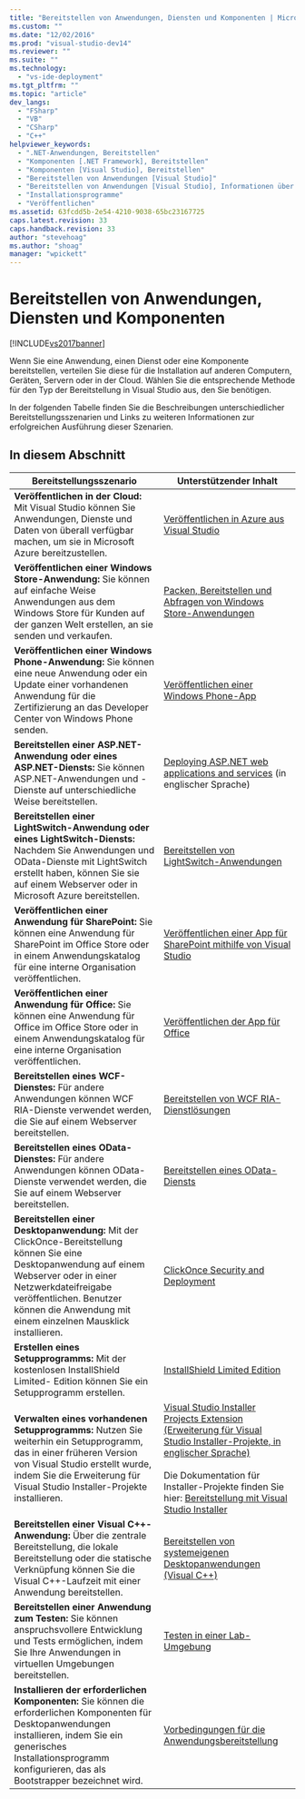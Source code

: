 ```yaml
---
title: "Bereitstellen von Anwendungen, Diensten und Komponenten | Microsoft Docs"
ms.custom: ""
ms.date: "12/02/2016"
ms.prod: "visual-studio-dev14"
ms.reviewer: ""
ms.suite: ""
ms.technology: 
  - "vs-ide-deployment"
ms.tgt_pltfrm: ""
ms.topic: "article"
dev_langs: 
  - "FSharp"
  - "VB"
  - "CSharp"
  - "C++"
helpviewer_keywords: 
  - ".NET-Anwendungen, Bereitstellen"
  - "Komponenten [.NET Framework], Bereitstellen"
  - "Komponenten [Visual Studio], Bereitstellen"
  - "Bereitstellen von Anwendungen [Visual Studio]"
  - "Bereitstellen von Anwendungen [Visual Studio], Informationen über das Bereitstellen von Anwendungen"
  - "Installationsprogramme"
  - "Veröffentlichen"
ms.assetid: 63fcdd5b-2e54-4210-9038-65bc23167725
caps.latest.revision: 33
caps.handback.revision: 33
author: "stevehoag"
ms.author: "shoag"
manager: "wpickett"
---
```

# Bereitstellen von Anwendungen, Diensten und Komponenten
[!INCLUDE[vs2017banner](../code-quality/includes/vs2017banner.md)]

Wenn Sie eine Anwendung, einen Dienst oder eine Komponente bereitstellen, verteilen Sie diese für die Installation auf anderen Computern, Geräten, Servern oder in der Cloud.  Wählen Sie die entsprechende Methode für den Typ der Bereitstellung in Visual Studio aus, den Sie benötigen.  
  
 In der folgenden Tabelle finden Sie die Beschreibungen unterschiedlicher Bereitstellungsszenarien und Links zu weiteren Informationen zur erfolgreichen Ausführung dieser Szenarien.  
  
## In diesem Abschnitt  
  
|Bereitstellungsszenario|Unterstützender Inhalt|  
|-----------------------------|----------------------------|  
|**Veröffentlichen in der Cloud:** Mit Visual Studio können Sie Anwendungen, Dienste und Daten von überall verfügbar machen, um sie in Microsoft Azure bereitzustellen.|[Veröffentlichen in Azure aus Visual Studio](http://msdn.microsoft.com/DE/library/windowsazure/ee460772.aspx)|  
|**Veröffentlichen einer Windows Store\-Anwendung:** Sie können auf einfache Weise Anwendungen aus dem Windows Store für Kunden auf der ganzen Welt erstellen, an sie senden und verkaufen.|[Packen, Bereitstellen und Abfragen von Windows Store\-Anwendungen](http://msdn.microsoft.com/library/hh446593\(v=vs.85\).aspx)|  
|**Veröffentlichen einer Windows Phone\-Anwendung:** Sie können eine neue Anwendung oder ein Update einer vorhandenen Anwendung für die Zertifizierung an das Developer Center von Windows Phone senden.|[Veröffentlichen einer Windows Phone\-App](http://dev.windowsphone.com/DE/publish)|  
|**Bereitstellen einer ASP.NET\-Anwendung oder eines ASP.NET\-Diensts:** Sie können ASP.NET\-Anwendungen und \-Dienste auf unterschiedliche Weise bereitstellen.|[Deploying ASP.NET web applications and services](http://www.asp.net/aspnet/overview/deployment) \(in englischer Sprache\)|  
|**Bereitstellen einer LightSwitch\-Anwendung oder eines LightSwitch\-Diensts:** Nachdem Sie Anwendungen und OData\-Dienste mit LightSwitch erstellt haben, können Sie sie auf einem Webserver oder in Microsoft Azure bereitstellen.|[Bereitstellen von LightSwitch\-Anwendungen](../Topic/Deploying%20LightSwitch%20Applications.md)|  
|**Veröffentlichen einer Anwendung für SharePoint:** Sie können eine Anwendung für SharePoint im Office Store oder in einem Anwendungskatalog für eine interne Organisation veröffentlichen.|[Veröffentlichen einer App für SharePoint mithilfe von Visual Studio](http://msdn.microsoft.com/library/office/jj220044\(v=office.15\).aspx)|  
|**Veröffentlichen einer Anwendung für Office:** Sie können eine Anwendung für Office im Office Store oder in einem Anwendungskatalog für eine interne Organisation veröffentlichen.|[Veröffentlichen der App für Office](http://msdn.microsoft.com/DE/library/office/fp123515.aspx)|  
|**Bereitstellen eines WCF\-Dienstes:** Für andere Anwendungen können WCF RIA\-Dienste verwendet werden, die Sie auf einem Webserver bereitstellen.|[Bereitstellen von WCF RIA\-Dienstlösungen](http://msdn.microsoft.com/library/ff426912\(v=vs.91\).aspx)|  
|**Bereitstellen eines OData\-Dienstes:** Für andere Anwendungen können OData\-Dienste verwendet werden, die Sie auf einem Webserver bereitstellen.|[Bereitstellen eines OData\-Diensts](http://msdn.microsoft.com/DE/library/hh973447.aspx)|  
|**Bereitstellen einer Desktopanwendung:** Mit der ClickOnce\-Bereitstellung können Sie eine Desktopanwendung auf einem Webserver oder in einer Netzwerkdateifreigabe veröffentlichen.  Benutzer können die Anwendung mit einem einzelnen Mausklick installieren.|[ClickOnce Security and Deployment](../deployment/clickonce-security-and-deployment.md)|  
|**Erstellen eines Setupprogramms:**  Mit der kostenlosen InstallShield Limited\- Edition können Sie ein Setupprogramm erstellen.|[InstallShield Limited Edition](../deployment/installshield-limited-edition.md)|  
|**Verwalten eines vorhandenen Setupprogramms:** Nutzen Sie weiterhin ein Setupprogramm, das in einer früheren Version von Visual Studio erstellt wurde, indem Sie die Erweiterung für Visual Studio Installer\-Projekte installieren.|[Visual Studio Installer Projects Extension \(Erweiterung für Visual Studio Installer\-Projekte, in englischer Sprache\)](http://blogs.msdn.com/b/visualstudio/archive/2014/04/17/visual-studio-installer-projects-extension.aspx)<br /><br /> Die Dokumentation für Installer\-Projekte finden Sie hier: [Bereitstellung mit Visual Studio Installer](http://msdn.microsoft.com/DE/library/2kt85ked\(v=vs.100\).aspx)|  
|**Bereitstellen einer Visual C\+\+\-Anwendung:** Über die zentrale Bereitstellung, die lokale Bereitstellung oder die statische Verknüpfung können Sie die Visual C\+\+\-Laufzeit mit einer Anwendung bereitstellen.|[Bereitstellen von systemeigenen Desktopanwendungen \(Visual C\+\+\)](http://msdn.microsoft.com/DE/library/zebw5zk9.aspx)|  
|**Bereitstellen einer Anwendung zum Testen:** Sie können anspruchsvollere Entwicklung und Tests ermöglichen, indem Sie Ihre Anwendungen in virtuellen Umgebungen bereitstellen.|[Testen in einer Lab\-Umgebung](/devops-test-docs/test/test-on-a-lab-environment)|  
|**Installieren der erforderlichen Komponenten:** Sie können die erforderlichen Komponenten für Desktopanwendungen installieren, indem Sie ein generisches Installationsprogramm konfigurieren, das als Bootstrapper bezeichnet wird.|[Vorbedingungen für die Anwendungsbereitstellung](../deployment/application-deployment-prerequisites.md)|
